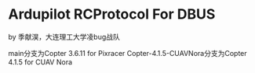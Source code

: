 # Ardupilot RCProtocol For DBUS
by 季献淏，大连理工大学凌bug战队

main分支为Copter 3.6.11 for Pixracer
Copter-4.1.5-CUAVNora分支为Copter 4.1.5 for CUAV Nora
